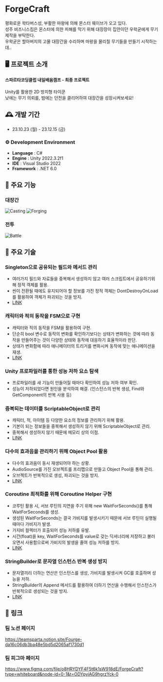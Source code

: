 # ForgeCraft

평화로운 왁타버스성, 부활한 마왕에 의해 몬스터 웨이브가 오고 있다.<br>
성주 비즈니스킴은 몬스터에 의한 피해를 막기 위해 대장장이 집안이던 우왁굳에게 무기 제작을 부탁한다.<br>
우왁굳은 할아버지의 고물 대장간을 수리하며 마왕을 물리칠 무기들을 만들기 시작하는데..<br>

## 🖥️ 프로젝트 소개
#### 스파르타코딩클럽 내일배움캠프 - 최종 프로젝트<br> 
Unity를 활용한 2D 방치형 타이쿤 <br>
낮에는 무기 의뢰를, 밤에는 던전을 클리어하여 대장간을 성장시켜보세요!
<br>

## 🕰️ 개발 기간 
* 23.10.23 (월) - 23.12.15 (금)

### ⚙️ Development Environment
- **Language** : C#
- **Engine** : Unity 2022.3.2f1
- **IDE** : Visual Studio 2022
- **Framework** : .NET 6.0

## 📌 주요 기능

### 대장간
![Casting](https://github.com/UnityFourge/ForgeCraft_Scripts/assets/31722243/919fcc99-691f-49a7-a602-998300974455)
![Forging](https://github.com/UnityFourge/ForgeCraft_Scripts/assets/31722243/35077f5a-1447-4899-987e-5b518eb7105f)


### 전투
![Battle](https://github.com/UnityFourge/ForgeCraft_Scripts/assets/31722243/a8c30cb9-64e1-417f-93a2-54d79bf173f2)


## 📌 주요 기술

### Singleton으로 공유되는 필드와 메서드 관리
* 여러가지 필드와 자료들을 중복해서 생성하지 않고 여러 스크립트에서 공유하기위해 정적 객체를 활용.
* 씬이 전환될 때에도 유지되어야 할 정보를 가진 정적 객체는 DontDestroyOnLoad를 활용하여 객체가 파괴되는 것을 방지.
* [LINK](https://github.com/kyj0701/ForgeCraft_Scripts/blob/main/Scripts/Singleton.cs)

### 캐릭터와 적의 동작을 FSM으로 구현

* 캐릭터와 적의 동작을 FSM을 활용하여 구현.
* 단순히 bool 변수로 동작의 변화를 확인하기보다는 상태가 변화하는 것에 따라 동작을 만들어주는 것이 다양한 상태와 동작에 대응하기 효율적이라 판단.
* 상태가 변화함에 따라 애니메이터의 트리거를 변화시켜 동작에 맞는 애니메이션을 재생.
* [LINK](https://github.com/kyj0701/ForgeCraft_Scripts/blob/main/Scripts/FSM.cs)

### Unity 프로파일러를 통한 성능 저하 요소 탐색

* 프로파일러를 새 기능이 만들어질 때마다 확인하여 성능 저하 여부 확인.
* 성능이 저하되었다면 원인을 분석하여 해결. (인스턴스의 반복 생성, Find와 GetComponent의 반복 사용 등)

### 중복되는 데이터를 ScriptableObject로 관리
* 캐릭터, 적, 아이템 등 다양한 요소의 정보를 관리하기 위해 활용.
* 기본이 되는 정보들을 중복해서 생성하지 않기 위해 ScriptableObject로 관리.
* 중복해서 생성하지 않기 때문에 메모리 상의 이점.
* [LINK](https://github.com/kyj0701/ForgeCraft_Scripts/blob/main/Scripts/ScriptableObject.cs)

### 다수의 효과음을 관리하기 위해 Object Pool 활용

* 다수의 효과음이 동시 재생되어야 하는 상황.
* AudioSource를 가진 오브젝트를 프리팹으로 만들고 Object Pool을 통해 관리.
* 오브젝트가 반복적으로 생성, 파괴되는 것을 방지.
* [LINK](https://github.com/kyj0701/ForgeCraft_Scripts/blob/main/Scripts/ObjectPool.cs)

### Coroutine 최적화를 위해 Coroutine Helper 구현

* 코루틴 활용 시, 서브 루틴의 지연을 주기 위해 new WaitForSeconds()를 통해 WaitForSeconds를 생성.
* 생성된 WaitForSeconds는 결국 가비지를 발생시키기 때문에 서브 루틴이 실행될 때마다 가비지가 발생.
* 가지비 컬렉터가 호출되어 성능 저하를 유발.
* 시간(float)을 key, WaitForSeconds를 value로 갖는 딕셔너리에 저장하고 불러오면서 사용함으로써 가비지의 발생을 줄여 성능 저하를 방지.
* [LINK](https://github.com/kyj0701/ForgeCraft_Scripts/blob/main/Scripts/CoroutineHelper.cs)

### StringBuilder로 문자열 인스턴스 반복 생성 방지

* 문자열끼리 더하는 연산은 인스턴스를 생성, 가비지를 발생시켜 GC를 호출하며 성능을 저하.
* StringBuilder의 Append 메서드를 활용하여 더하기 연산을 수행해서 인스턴스가 반복적으로 생성되는 것을 방지.
* [LINK](https://github.com/kyj0701/ForgeCraft_Scripts/blob/main/Scripts/StringBuilder.cs)


## 📌 링크 

### 팀 노션 페이지
https://teamsparta.notion.site/Fourge-da16c06db3ba48e5bd5d2065af1730d1

### 팀 피그마 페이지
https://www.figma.com/file/o8HRYDYF4F5t6k1sW918dE/ForgeCraft?type=whiteboard&node-id=0-1&t=ODYpyiAG9hgrzYck-0
